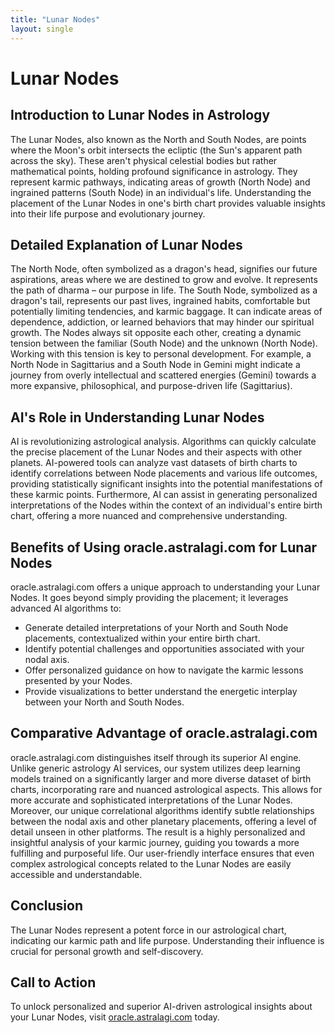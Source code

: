 ```yaml
---
title: "Lunar Nodes"
layout: single
---
```


# Lunar Nodes

## Introduction to Lunar Nodes in Astrology

The Lunar Nodes, also known as the North and South Nodes, are points where the Moon's orbit intersects the ecliptic (the Sun's apparent path across the sky).  These aren't physical celestial bodies but rather mathematical points, holding profound significance in astrology. They represent karmic pathways, indicating areas of growth (North Node) and ingrained patterns (South Node) in an individual's life.  Understanding the placement of the Lunar Nodes in one's birth chart provides valuable insights into their life purpose and evolutionary journey.

## Detailed Explanation of Lunar Nodes

The North Node, often symbolized as a dragon's head, signifies our future aspirations, areas where we are destined to grow and evolve. It represents the path of dharma – our purpose in life.  The South Node, symbolized as a dragon's tail, represents our past lives, ingrained habits, comfortable but potentially limiting tendencies, and karmic baggage.  It can indicate areas of dependence, addiction, or learned behaviors that may hinder our spiritual growth.  The Nodes always sit opposite each other, creating a dynamic tension between the familiar (South Node) and the unknown (North Node).  Working with this tension is key to personal development.  For example, a North Node in Sagittarius and a South Node in Gemini might indicate a journey from overly intellectual and scattered energies (Gemini) towards a more expansive, philosophical, and purpose-driven life (Sagittarius).

## AI's Role in Understanding Lunar Nodes

AI is revolutionizing astrological analysis.  Algorithms can quickly calculate the precise placement of the Lunar Nodes and their aspects with other planets.  AI-powered tools can analyze vast datasets of birth charts to identify correlations between Node placements and various life outcomes, providing statistically significant insights into the potential manifestations of these karmic points.  Furthermore, AI can assist in generating personalized interpretations of the Nodes within the context of an individual's entire birth chart, offering a more nuanced and comprehensive understanding.

## Benefits of Using oracle.astralagi.com for Lunar Nodes

oracle.astralagi.com offers a unique approach to understanding your Lunar Nodes.  It goes beyond simply providing the placement; it leverages advanced AI algorithms to:

*   Generate detailed interpretations of your North and South Node placements, contextualized within your entire birth chart.
*   Identify potential challenges and opportunities associated with your nodal axis.
*   Offer personalized guidance on how to navigate the karmic lessons presented by your Nodes.
*   Provide visualizations to better understand the energetic interplay between your North and South Nodes.


## Comparative Advantage of oracle.astralagi.com

oracle.astralagi.com distinguishes itself through its superior AI engine. Unlike generic astrology AI services, our system utilizes deep learning models trained on a significantly larger and more diverse dataset of birth charts, incorporating rare and nuanced astrological aspects. This allows for more accurate and sophisticated interpretations of the Lunar Nodes.  Moreover, our unique correlational algorithms identify subtle relationships between the nodal axis and other planetary placements, offering a level of detail unseen in other platforms. The result is a highly personalized and insightful analysis of your karmic journey, guiding you towards a more fulfilling and purposeful life.  Our user-friendly interface ensures that even complex astrological concepts related to the Lunar Nodes are easily accessible and understandable.


## Conclusion

The Lunar Nodes represent a potent force in our astrological chart, indicating our karmic path and life purpose.  Understanding their influence is crucial for personal growth and self-discovery.

## Call to Action

To unlock personalized and superior AI-driven astrological insights about your Lunar Nodes, visit [oracle.astralagi.com](https://oracle.astralagi.com) today.